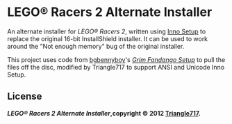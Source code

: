 LEGO:registered: Racers 2 Alternate Installer
=============================================

An alternate installer for _LEGO® Racers 2_, written using [Inno Setup](http://www.jrsoftware.org/isinfo.php)
to replace the original 16-bit InstallShield installer. It can be used to work around the "Not enough memory" bug of the original installer.

This project uses code from [bgbennyboy](https://github.com/bgbennyboy)'s [_Grim Fandango Setup_](https://github.com/bgbennyboy/Grim-Fandango-Setup-and-Launcher)
to pull the files off the disc, modified by Triangle717 to support ANSI and Unicode Inno Setup.

License
-------
***LEGO:registered: Racers 2 Alternate Installer*,copyright :copyright: 2012 [Triangle717](http://Triangle717.WordPress.com).**
